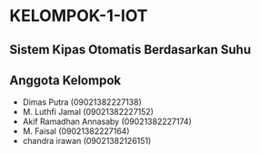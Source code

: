 # KELOMPOK-1-IOT
## Sistem Kipas Otomatis Berdasarkan Suhu

## Anggota Kelompok
- Dimas Putra (09021382227138)
- M. Luthfi Jamal (09021382227152)
- Akif Ramadhan Annasaby (09021382227174)
- M. Faisal (09021382227164)
- ⁠chandra irawan (09021382126151)


